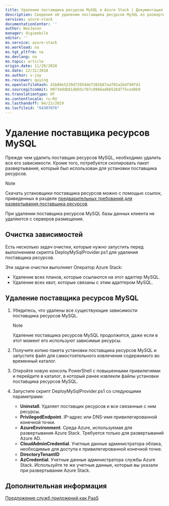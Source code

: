 ```yaml
---
title: Удаление поставщика ресурсов MySQL в Azure Stack | Документация Майкрософт
description: Сведения об удалении поставщика ресурсов MySQL из развертывания Azure Stack.
services: azure-stack
documentationCenter: ''
author: WenJason
manager: digimobile
editor: ''
ms.service: azure-stack
ms.workload: na
ms.tgt_pltfrm: na
ms.devlang: na
ms.topic: article
origin.date: 11/20/2018
ms.date: 12/31/2018
ms.author: v-jay
ms.reviewer: quying
ms.openlocfilehash: 41b89e5239d72954de7202b87aaf02a2bdf90fd1
ms.sourcegitcommit: 0973dddb81db03cf07c8966ad66526d775ced8b9
ms.translationtype: HT
ms.contentlocale: ru-RU
ms.lasthandoff: 04/23/2019
ms.locfileid: "64307076"
---
```

# <a name="remove-the-mysql-resource-provider"></a>Удаление поставщика ресурсов MySQL

Прежде чем удалить поставщик ресурсов MySQL, необходимо удалить все его зависимости. Кроме того, потребуется скопировать пакет развертывания, который был использован для установки поставщика ресурсов.

> [!NOTE]
> Скачать установщики поставщика ресурсов можно с помощью ссылок, приведенных в разделе [предварительных требований для развертывания поставщика ресурсов](./azure-stack-mysql-resource-provider-deploy.md#prerequisites).

При удалении поставщика ресурсов MySQL базы данных клиента не удаляются с серверов размещения.

## <a name="dependency-cleanup"></a>Очистка зависимостей

Есть несколько задач очистки, которые нужно запустить перед выполнением скрипта DeployMySqlProvider.ps1 для удаления поставщика ресурсов.

Эти задачи очистки выполняет Оператор Azure Stack:

* Удаление всех планов, которые ссылаются на этот адаптер MySQL.
* Удаление всех квот, которые связаны с этим адаптером MySQL.

## <a name="to-remove-the-mysql-resource-provider"></a>Удаление поставщика ресурсов MySQL

1. Убедитесь, что удалены все существующие зависимости поставщика ресурсов MySQL.

   > [!NOTE]
   > Удаление поставщика ресурсов MySQL продолжится, даже если в этот момент его используют зависимые ресурсы.
  
2. Получите копию пакета установки поставщика ресурсов MySQL и запустите файл для самостоятельного извлечения содержимого во временный каталог.
3. Откройте новую консоль PowerShell с повышенными привилегиями и перейдите в каталог, в который ранее извлекли файлы установки поставщика ресурсов MySQL.
4. Запустите скрипт DeployMySqlProvider.ps1 со следующими параметрами:
    - **Uninstall**. Удаляет поставщик ресурсов и все связанные с ним ресурсы.
    - **PrivilegedEndpoint**. IP-адрес или DNS-имя привилегированной конечной точки.
    - **AzureEnvironment**. Среда Azure, используемая для развертывания Azure Stack. Требуется только для развертываний Azure AD.
    - **CloudAdminCredential**. Учетные данные администратора облака, необходимые для доступа к привилегированной конечной точке.
    - **DirectoryTenantID**
    - **AzCredential**. Учетные данные администратора службы Azure Stack. Используйте те же учетные данные, которые вы указали при развертывании Azure Stack.

## <a name="next-steps"></a>Дополнительная информация

[Предложение служб приложений как PaaS](azure-stack-app-service-overview.md)

<!-- Update_Description: wording update -->
